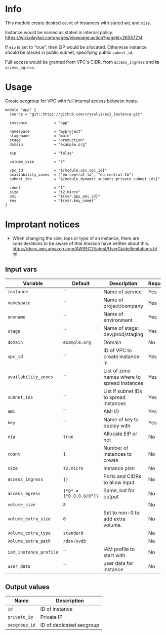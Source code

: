 # Info

This module create desired `count` of instances with stated `ami` and `size`.

Instance would be named as stated in internal policy: https://wiki.playkot.com/pages/viewpage.action?pageId=26057214

If `eip` is set to "true", then EIP would be allocated. Otherwise instance should be placed in public subnet, specifying public `subnet_id`.

Full access would be granted from VPC's CIDR, from `access_ingress` and **to** `access_egress`.


# Usage

Create secgroup for VPC with full internal access between hosts.

```
module "app" {
  source = "git::https://github.com/crysalis/ec2_instance.git"

  instance            = "app"

  namespace           = "myproject"
  stagename           = "main"
  stage               = "production"
  domain              = "example.org"

  eip                 = "false"

  volume_size         = "8"

  vpc_id              = "${module.vpc.vpc_id}"
  availability_zones  = ["eu-central-1a", "eu-central-1b"]
  subnet_ids          = "${module.dynamic_subnets.private_subnet_ids}"

  count               = "1"
  size                = "t2.micro"
  ami                 = "${var.app_ami_id}"
  key                 = "${var.key_name}"
}
```

# Improtant notices

- When changing the size, iops or type of an instance, there are considerations to be aware of that Amazon have written about this.
  https://docs.aws.amazon.com/AWSEC2/latest/UserGuide/limitations.html

## Input vars

| Variable             | Default       | Description                     | Required |
| ---                  | ---           | ---                             | ---      |
| `instance`           | ``            | Name of service                 | Yes |
| `namespace`          | ``            | Name of project/company         | Yes      |
| `envname`            | ``            | Name of environment             | Yes      |
| `stage`              | ``            | Name of stage: dev/prod/staging | Yes      |
| `domain`             | `example.org` | Domain                          | No       |
| `vpc_id`             | ``            | ID of VPC to create instance in | Yes      |
| `availability_zones` | ``            | List of zone names where to spread instances | Yes |
| `subnet_ids`         | ``            | List if subnet IDs to spread instances | Yes |
| `ami`                | ``            | AMI ID                          | Yes      |
| `key`                | ``            | Name of key to deploy with      | Yes      |
| `eip`                | `true`        | Allocate EIP or not             | No       |
| `count`              | `1`           | Number of instances to create   | No       |
| `size`               | `t2.micro`    | Instance plan                   | No       |
| `access_ingress`     | `{}`          | Ports and CIDRs to allow input  | No       |
| `access_egress`      | `{"0" = ["0.0.0.0/0"]}` | Same, but for output  | No       |
| `volume_size`        | `8`           |                                 | No       |
| `volume_extra_size`  | `0`           | Set to non-0 to add extra volume. | No       |
| `volume_extra_type`  | `standard`    |                                 | No       |
| `volume_extra_path`  | `/dev/xvdb`   |                                 | No       |
| `iam_instance_profile`| ``           | IAM profile to start with       | No       |
| `user_data`          | ``            | user data for instance          | No       |

## Output values

| Name          | Description      |
| ---           | ---              |
| `id`          | ID of instance   |
| `private_ip`  | Private IP       |
| `secgroup_id` | ID of dedicated secgroup |
